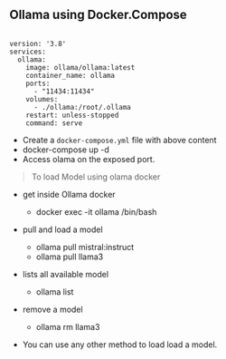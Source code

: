 ## Ollama using Docker.Compose

```/binsh

version: '3.8'
services:
  ollama:
    image: ollama/ollama:latest
    container_name: ollama
    ports:
      - "11434:11434"
    volumes:
      - ./ollama:/root/.ollama
    restart: unless-stopped
    command: serve

```

- Create a `docker-compose.yml` file with above content 
- docker-compose up -d 
- Access olama on the exposed port.


> To load Model using olama docker 
- get inside Ollama docker
    - docker exec -it ollama /bin/bash 
- pull and load a model
    - ollama pull mistral:instruct
    - ollama pull llama3                 

- lists all available model
    - ollama list                  
- remove a model
    - ollama rm llama3   

- You can use any other method to load load a model.              
